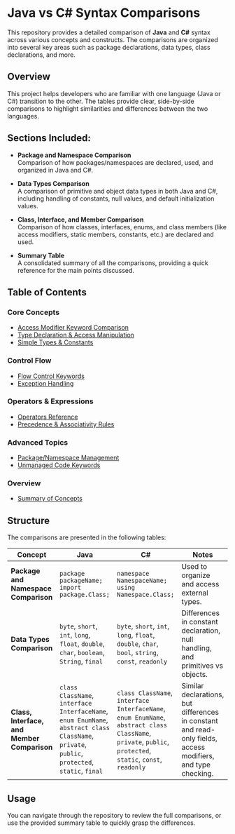 # Java vs C# Syntax Comparisons

This repository provides a detailed comparison of **Java** and **C#** syntax across various concepts and constructs. The comparisons are organized into several key areas such as package declarations, data types, class declarations, and more.

## Overview

This project helps developers who are familiar with one language (Java or C#) transition to the other. The tables provide clear, side-by-side comparisons to highlight similarities and differences between the two languages.

## Sections Included:

- **Package and Namespace Comparison**  
  Comparison of how packages/namespaces are declared, used, and organized in Java and C#.

- **Data Types Comparison**  
  A comparison of primitive and object data types in both Java and C#, including handling of constants, null values, and default initialization values.

- **Class, Interface, and Member Comparison**  
  Comparison of how classes, interfaces, enums, and class members (like access modifiers, static members, constants, etc.) are declared and used.

- **Summary Table**  
  A consolidated summary of all the comparisons, providing a quick reference for the main points discussed.

## Table of Contents

### Core Concepts
- [Access Modifier Keyword Comparison](AccessModifierKeywordComparison.adoc)  
- [Type Declaration & Access Manipulation](TypeDeclarationAccessManipulationKeywords.adoc)  
- [Simple Types & Constants](SimpleTypeConstantKeywords.adoc)  

### Control Flow
- [Flow Control Keywords](FlowControlKeyword.adoc)  
- [Exception Handling](ExceptionHandlingKeywords.adoc)  

### Operators & Expressions
- [Operators Reference](Operators.adoc)  
- [Precedence & Associativity Rules](PrecedenceAssociativity.adoc)  

### Advanced Topics
- [Package/Namespace Management](PackageNamespaceKeywords.adoc)  
- [Unmanaged Code Keywords](UnmanagedCodeKeywords.adoc)  

### Overview
- [Summary of Concepts](Summary.adoc)

## Structure

The comparisons are presented in the following tables:

| Concept                           | Java                                   | C#                                      | Notes                                      |
|-----------------------------------|---------------------------------------|-----------------------------------------|--------------------------------------------|
| **Package and Namespace Comparison** | `package packageName;`<br>`import package.Class;` | `namespace NamespaceName;`<br>`using Namespace.Class;` | Used to organize and access external types. |
| **Data Types Comparison**          | `byte`, `short`, `int`, `long`, `float`, `double`, `char`, `boolean`, `String`, `final` | `byte`, `short`, `int`, `long`, `float`, `double`, `char`, `bool`, `string`, `const`, `readonly` | Differences in constant declaration, null handling, and primitives vs objects. |
| **Class, Interface, and Member Comparison** | `class ClassName`, `interface InterfaceName`, `enum EnumName`, `abstract class ClassName`, `private`, `public`, `protected`, `static`, `final` | `class ClassName`, `interface InterfaceName`, `enum EnumName`, `abstract class ClassName`, `private`, `public`, `protected`, `static`, `const`, `readonly` | Similar declarations, but differences in constant and read-only fields, access modifiers, and type checking. |

## Usage

You can navigate through the repository to review the full comparisons, or use the provided summary table to quickly grasp the differences.
